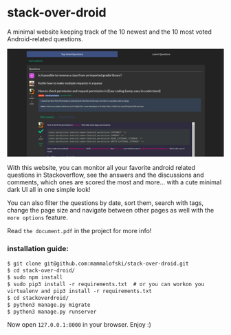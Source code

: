 # stack-over-droid
A minimal website keeping track of the 10 newest and the 10 most voted Android-related questions.

![](/stackoverdroid/static/images/website-overview.png)
 
With this website, you can monitor all your favorite android related questions in Stackoverflow, see the answers and the discussions and comments, which ones are scored the most and more... with a cute minimal dark UI all in one simple look!

You can also filter the questions by date, sort them, search with tags, change the page size and navigate between other pages as well with the `more options` feature.

Read `the document.pdf` in the project for more info!

### installation guide:

```
$ git clone git@github.com:mammalofski/stack-over-droid.git
$ cd stack-over-droid/
$ sudo npm install
$ sudo pip3 install -r requirements.txt  # or you can workon you virtualenv and pip3 install -r requirements.txt
$ cd stackoverdroid/
$ python3 manage.py migrate
$ python3 manage.py runserver
```
Now open `127.0.0.1:8000` in your browser.
Enjoy :)
